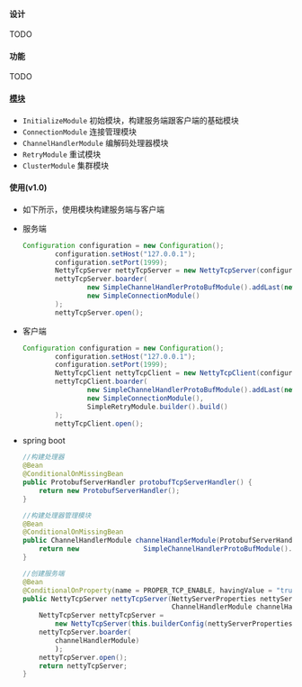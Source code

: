  #### 设计

 TODO

#### 功能

TODO

 #### [模块](docs\module\readme.md)

* `InitializeModule`  初始模块，构建服务端跟客户端的基础模块
* `ConnectionModule` 连接管理模块
* `ChannelHandlerModule`  编解码处理器模块
* `RetryModule` 重试模块
* `ClusterModule` 集群模块

#### 使用(v1.0)

* 如下所示，使用模块构建服务端与客户端

* 服务端

  ```java
  Configuration configuration = new Configuration();
          configuration.setHost("127.0.0.1");
          configuration.setPort(1999);
          NettyTcpServer nettyTcpServer = new NettyTcpServer(configuration);
          nettyTcpServer.boarder(
                  new SimpleChannelHandlerProtoBufModule().addLast(new ProtobufServerHandler()),
                  new SimpleConnectionModule()
          );
          nettyTcpServer.open();
  ```

* 客户端

  ```java
  Configuration configuration = new Configuration();
          configuration.setHost("127.0.0.1");
          configuration.setPort(1999);
          NettyTcpClient nettyTcpClient = new NettyTcpClient(configuration);
          nettyTcpClient.boarder(
                  new SimpleChannelHandlerProtoBufModule().addLast(new ProtobufClientHandler()),
                  new SimpleConnectionModule(),
                  SimpleRetryModule.builder().build()
          );
          nettyTcpClient.open();
  ```

* spring boot 

  ```java
  //构建处理器
  @Bean
  @ConditionalOnMissingBean
  public ProtobufServerHandler protobufTcpServerHandler() {
      return new ProtobufServerHandler();
  }
  
  //构建处理器管理模块
  @Bean
  @ConditionalOnMissingBean
  public ChannelHandlerModule channelHandlerModule(ProtobufServerHandler                                           protobufServerHandler) {
      return new              	SimpleChannelHandlerProtoBufModule().addLast(protobufServerHandler);
  }
  
  //创建服务端
  @Bean
  @ConditionalOnProperty(name = PROPER_TCP_ENABLE, havingValue = "true")
  public NettyTcpServer nettyTcpServer(NettyServerProperties nettyServerProperties,
                                       ChannelHandlerModule channelHandlerModule) {
      NettyTcpServer nettyTcpServer =
          new NettyTcpServer(this.builderConfig(nettyServerProperties.getTcp()));
      nettyTcpServer.boarder(
          channelHandlerModule)
          );
      nettyTcpServer.open();
      return nettyTcpServer;
  }
  ```

  